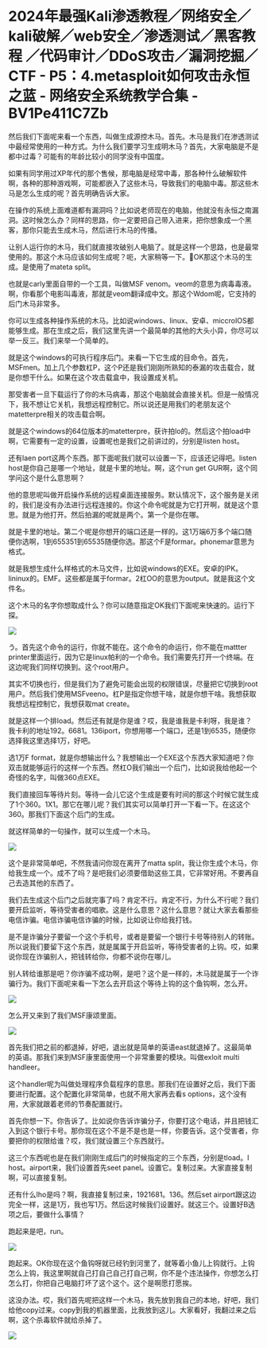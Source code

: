# 2024年最强Kali渗透教程／网络安全／kali破解／web安全／渗透测试／黑客教程 ／代码审计／DDoS攻击／漏洞挖掘／CTF - P5：4.metasploit如何攻击永恒之蓝 - 网络安全系统教学合集 - BV1Pe411C7Zb

然后我们下面呢来看一个东西，叫做生成源控木马。首先。木马是我们在渗透测试中最经常使用的一种方式。为什么我们要学习生成明木马？首先，大家电脑是不是都中过毒？可能有的年龄比较小的同学没有中国度。

如果有同学用过XP年代的那个售候，那电脑是经常中毒，那各种什么破解软件啊，各种的那种游戏啊，可能都嵌入了这些木马，导致我们的电脑中毒。那这些木马是怎么生成的呢？首先明确告诉大家。

在操作的系统上面难道都有漏洞吗？比如说老师现在的电脑，他就没有永恒之南漏洞。这时候怎么办？同样的思路，你一定要把自己带入进来，把你想象成一个黑客，那你只能去生成木马，然后进行木马的传播。

让别人运行你的木马，我们就直接攻破别人电脑了。就是这样一个思路，也是最常使用的。那这个木马应该如何生成呢？呃，大家稍等一下。🤧OK那这个木马的生成。是使用了mateta split。

也就是carly里面自带的一个工具，叫做MSF venom。veom的意思为病毒毒液。啊，你看那个电影叫毒液，那就是veom翻译成中文。那这个Wdom呢，它支持的后门木马非常多。

你可以生成各种操作系统的木马。比如说windows、linux、安卓、miccroIOS都能够生成。那在生成之后，我们这里先讲一个最简单的其他的大头小异，你尽可以举一反三。我们来举一个简单的。

就是这个windows的可执行程序后门。来看一下它生成的目命令。首先，MSFmen。加上几个参数杠P，这个P还是我们刚刚所熟知的泰漏的攻击载合，就是你想干什么。如果在这个攻击载盒中，我设置成关机。

那受害者一旦下载运行了你的木马病毒，那这个电脑就会直接关机。但是一般情况下，我不想让它关机，我想远程控制它。所以说还是用我们的老朋友这个matetterpre相关的攻击载合啊。

就是这个windows的64位版本的matetterpre，获许拍lo的。然后这个拍load中啊，它需要有一定的设置，设置呢也是我们之前讲过的，分别是listen host。

还有laen port这两个东西。那下面呢我们就可以设置一下，应该还记得吧。listen host是你自己是哪一个地址，就是卡里的地址。啊，这个run get GUR啊，这个同学问这个是什么意思啊？

他的意思呢叫做开启操作系统的远程桌面连接服务。默认情况下，这个服务是关闭的，我们是没有办法进行远程连接的。你这个命令呢就是为它打开啊，就是这个意思。就是为他打开。然后拍漏的呢就是两个。第一个是你在哪。

就是卡里的地址。第二个呢是你想开的端口还是一样的。这1万端6万多个端口随便你选啊，1到655351到65535随便你选。那这个F是formar。phonemar意思为格式。

就是我想生成什么样格式的木马文件，比如说windows的EXE。安卓的IPK。lininux的。EMF。这些都是属于formar。2杠OO的意思为output。就是我这个文件名。

这个木马的名字你想取成什么？你可以随意指定OK我们下面呢来快速的。运行下探。

![](img/055c2265523ef9e0b9d0ad1aae07e396_1.png)

う。首先这个命令的运行，你就不能在。这个命令的命运行，你不能在mattter printer里面运行，因为它是linux帕利的一个命令。我们需要先打开一个终端。在这边呢我们同样切换到。这个root用户。

其实不切换也行，但是我们为了避免可能会出现的权限错误，尽量把它切换到root用户。然后我们使用MSFveeno。杠P是指定你想干啥，就是你想干啥。我想获取我想远程控制它，我想获取mat create。

就是这样一个排load。然后还有就是你是谁？哎，我是谁我是卡利呀，我是谁？我卡利的地址192。6681。136iport，你想用哪一个端口，还是1到6535，随便你选择我这里选择1万，好吧。

选1万F format，就是你想输出什么？我想输出一个EXE这个东西大家知道吧？你双击就能够运行的这样一个东西。然杠O我们输出一个后门，比如说我给他起一个奇怪的名字，叫做360点EXE。

我们直接回车等待片刻。等待一会儿它这个生成是要有时间的那这个时候它就生成了1个360。1X1。那它在哪儿呢？我们其实可以简单打开一下看一下。在这这个360。那我们下面这个后门的生成。

就这样简单的一句操作，就可以生成一个木马。

![](img/055c2265523ef9e0b9d0ad1aae07e396_3.png)

这个是非常简单吧，不然我请问你现在离开了matta split，我让你生成个木马，你给我生成一个。成不了吗？是吧我们必须要借助这些工具，它非常好用。不要再自己去造其他的东西了。

我们去生成这个后门之后就完事了吗？肯定不行。肯定不行，为什么不行呢？我们要开启监听，等待受害者的唱歌。这是什么意思？这什么意思？就让大家去看那些电信诈骗。电信诈骗电信诈骗的时候，比如说让你给我打钱。

是不是诈骗分子要留一个这个手机号，或者是要留一个银行卡号等待别人的转账。所以说我们要留下这个东西，就是属属于开启监听，等待受害者的上钩。哎，如果说你现在诈骗别人，把钱转给你，你都不说你在哪儿。

别人转给谁那是吧？你诈骗不成功啊，是吧？这个是一样的，木马就是属于一个诈骗行为。我们下面呢来看一下怎么去开启这个等待上钩的这个鱼钩啊，怎么开。



![](img/055c2265523ef9e0b9d0ad1aae07e396_5.png)

怎么开又来到了我们MSF康颂里面。

![](img/055c2265523ef9e0b9d0ad1aae07e396_7.png)

首先我们把之前的都退掉，好吧，退出就是简单的英语east就退掉了。这最简单的英语。那我们来到MSF康里面使用一个非常重要的模块。叫做exloit multi handleer。

这个handler呢为叫做处理程序负载程序的意思。那我们在设置好之后，我们下面要进行配置。这个配置化非常简单，也就不用大家再去看s options，这个没有用，大家就跟着老师的节奏配置就行。

首先你想一下。你告诉了。比如说你告诉诈骗分子，你要打这个电话，并且把钱汇入到这个银行卡号。那你现在这个不是不是也是一样，你要告诉。这个受害者，你要把你的权限给谁？哎，我们就设置三个东西就行。

这三个东西呢也是在我们刚刚生成后门的时候指定的三个东西，分别是tload。I host。airport来，我们设置首先seet panel。设置它。复制过来。大家直接复制啊，可以直接复制。

还有什么Iho是吗？啊，我直接复制过来，1921681。136。然后set airport跟这边完全一样，这是1万，我也写1万。然后这时候我们设置好。就这三个。设置好B选项之后，要做什么事情？

跑起来是吧，run。

![](img/055c2265523ef9e0b9d0ad1aae07e396_9.png)

跑起来。OK你现在这个鱼钩呀就已经钓到河里了，就等着小鱼儿上钩就行。上钩怎么上钩，我这里啊就自己打自己自己打自己啊，你不是个违法操作，你想怎么打怎么打，你把自己电脑打坏了这个这个。这个是啊愿打愿挨。

这没办法。哎，我们首先呢把这样一个木马，我先放到我自己的本地，好吧，我们给他copy过来。copy到我的机器里面，比我放到这儿。大家看好，我翻过来之后啊，这个杀毒软件就给杀掉了。



![](img/055c2265523ef9e0b9d0ad1aae07e396_11.png)